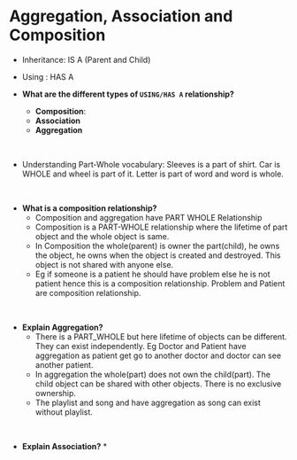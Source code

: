 # Aggregation, Association and Composition

  * Inheritance: IS A (Parent and Child)
  * Using : HAS A

* **What are the different types of `USING/HAS A` relationship?**
  * **Composition**: 
  * **Association**
  * **Aggregation**
<br/>

* Understanding Part-Whole vocabulary: Sleeves is a part of shirt. Car is WHOLE and wheel is part of it. Letter is part of word and word is whole.
<br/>

* **What is a composition relationship?**
  * Composition and aggregation have PART WHOLE Relationship
  * Composition is a PART-WHOLE relationship where the lifetime of part object and the whole object is same. 
  * In Composition the whole(parent) is owner the part(child), he owns the object, he owns when the object is created and destroyed. This object is not shared with anyone else.
  * Eg if someone is a patient he should have problem else he is not patient hence this is a composition relationship. Problem and Patient are composition relationship. 
<br/>

* **Explain Aggregation?**
  * There is a PART_WHOLE but here lifetime of objects can be different. They can exist independently. Eg Doctor and Patient have aggregation as patient get go to another doctor and doctor can see another patient.
  * In aggregation the whole(part) does not own the child(part). The child object can be shared with other objects. There is no exclusive ownership.
  * The playlist and song and have aggregation as song can exist without playlist. 
<br/>

* **Explain Association?**
  * 
